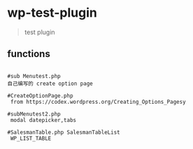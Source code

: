 # wp-test-plugin
>test plugin

## functions
```index

#sub Menutest.php
自己编写的 create option page

#CreateOptionPage.php
 from https://codex.wordpress.org/Creating_Options_Pagesy

#subMenutest2.php
 modal datepicker,tabs

#SalesmanTable.php SalesmanTableList
 WP_LIST_TABLE

```
